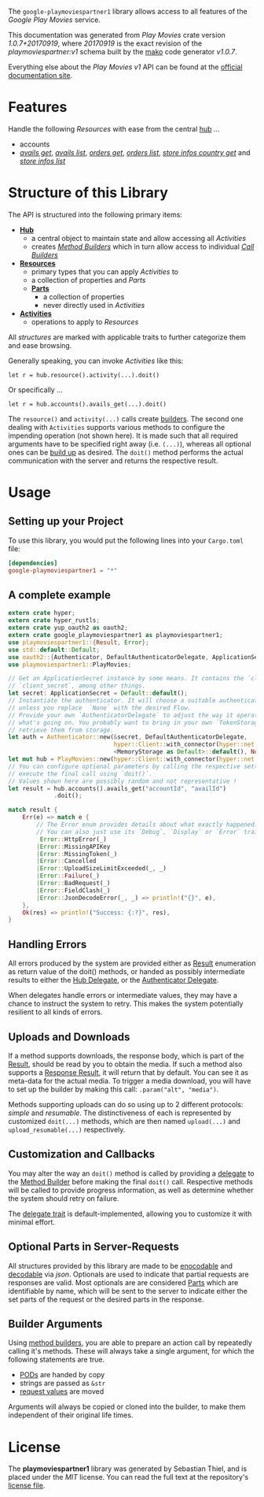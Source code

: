 <!---
DO NOT EDIT !
This file was generated automatically from 'src/mako/api/README.md.mako'
DO NOT EDIT !
-->
The `google-playmoviespartner1` library allows access to all features of the *Google Play Movies* service.

This documentation was generated from *Play Movies* crate version *1.0.7+20170919*, where *20170919* is the exact revision of the *playmoviespartner:v1* schema built by the [mako](http://www.makotemplates.org/) code generator *v1.0.7*.

Everything else about the *Play Movies* *v1* API can be found at the
[official documentation site](https://developers.google.com/playmoviespartner/).
# Features

Handle the following *Resources* with ease from the central [hub](https://docs.rs/google-playmoviespartner1/1.0.7+20170919/google_playmoviespartner1/struct.PlayMovies.html) ... 

* accounts
 * [*avails get*](https://docs.rs/google-playmoviespartner1/1.0.7+20170919/google_playmoviespartner1/struct.AccountAvailGetCall.html), [*avails list*](https://docs.rs/google-playmoviespartner1/1.0.7+20170919/google_playmoviespartner1/struct.AccountAvailListCall.html), [*orders get*](https://docs.rs/google-playmoviespartner1/1.0.7+20170919/google_playmoviespartner1/struct.AccountOrderGetCall.html), [*orders list*](https://docs.rs/google-playmoviespartner1/1.0.7+20170919/google_playmoviespartner1/struct.AccountOrderListCall.html), [*store infos country get*](https://docs.rs/google-playmoviespartner1/1.0.7+20170919/google_playmoviespartner1/struct.AccountStoreInfoCountryGetCall.html) and [*store infos list*](https://docs.rs/google-playmoviespartner1/1.0.7+20170919/google_playmoviespartner1/struct.AccountStoreInfoListCall.html)




# Structure of this Library

The API is structured into the following primary items:

* **[Hub](https://docs.rs/google-playmoviespartner1/1.0.7+20170919/google_playmoviespartner1/struct.PlayMovies.html)**
    * a central object to maintain state and allow accessing all *Activities*
    * creates [*Method Builders*](https://docs.rs/google-playmoviespartner1/1.0.7+20170919/google_playmoviespartner1/trait.MethodsBuilder.html) which in turn
      allow access to individual [*Call Builders*](https://docs.rs/google-playmoviespartner1/1.0.7+20170919/google_playmoviespartner1/trait.CallBuilder.html)
* **[Resources](https://docs.rs/google-playmoviespartner1/1.0.7+20170919/google_playmoviespartner1/trait.Resource.html)**
    * primary types that you can apply *Activities* to
    * a collection of properties and *Parts*
    * **[Parts](https://docs.rs/google-playmoviespartner1/1.0.7+20170919/google_playmoviespartner1/trait.Part.html)**
        * a collection of properties
        * never directly used in *Activities*
* **[Activities](https://docs.rs/google-playmoviespartner1/1.0.7+20170919/google_playmoviespartner1/trait.CallBuilder.html)**
    * operations to apply to *Resources*

All *structures* are marked with applicable traits to further categorize them and ease browsing.

Generally speaking, you can invoke *Activities* like this:

```Rust,ignore
let r = hub.resource().activity(...).doit()
```

Or specifically ...

```ignore
let r = hub.accounts().avails_get(...).doit()
```

The `resource()` and `activity(...)` calls create [builders][builder-pattern]. The second one dealing with `Activities` 
supports various methods to configure the impending operation (not shown here). It is made such that all required arguments have to be 
specified right away (i.e. `(...)`), whereas all optional ones can be [build up][builder-pattern] as desired.
The `doit()` method performs the actual communication with the server and returns the respective result.

# Usage

## Setting up your Project

To use this library, you would put the following lines into your `Cargo.toml` file:

```toml
[dependencies]
google-playmoviespartner1 = "*"
```

## A complete example

```Rust
extern crate hyper;
extern crate hyper_rustls;
extern crate yup_oauth2 as oauth2;
extern crate google_playmoviespartner1 as playmoviespartner1;
use playmoviespartner1::{Result, Error};
use std::default::Default;
use oauth2::{Authenticator, DefaultAuthenticatorDelegate, ApplicationSecret, MemoryStorage};
use playmoviespartner1::PlayMovies;

// Get an ApplicationSecret instance by some means. It contains the `client_id` and 
// `client_secret`, among other things.
let secret: ApplicationSecret = Default::default();
// Instantiate the authenticator. It will choose a suitable authentication flow for you, 
// unless you replace  `None` with the desired Flow.
// Provide your own `AuthenticatorDelegate` to adjust the way it operates and get feedback about 
// what's going on. You probably want to bring in your own `TokenStorage` to persist tokens and
// retrieve them from storage.
let auth = Authenticator::new(&secret, DefaultAuthenticatorDelegate,
                              hyper::Client::with_connector(hyper::net::HttpsConnector::new(hyper_rustls::TlsClient::new())),
                              <MemoryStorage as Default>::default(), None);
let mut hub = PlayMovies::new(hyper::Client::with_connector(hyper::net::HttpsConnector::new(hyper_rustls::TlsClient::new())), auth);
// You can configure optional parameters by calling the respective setters at will, and
// execute the final call using `doit()`.
// Values shown here are possibly random and not representative !
let result = hub.accounts().avails_get("accountId", "availId")
             .doit();

match result {
    Err(e) => match e {
        // The Error enum provides details about what exactly happened.
        // You can also just use its `Debug`, `Display` or `Error` traits
         Error::HttpError(_)
        |Error::MissingAPIKey
        |Error::MissingToken(_)
        |Error::Cancelled
        |Error::UploadSizeLimitExceeded(_, _)
        |Error::Failure(_)
        |Error::BadRequest(_)
        |Error::FieldClash(_)
        |Error::JsonDecodeError(_, _) => println!("{}", e),
    },
    Ok(res) => println!("Success: {:?}", res),
}

```
## Handling Errors

All errors produced by the system are provided either as [Result](https://docs.rs/google-playmoviespartner1/1.0.7+20170919/google_playmoviespartner1/enum.Result.html) enumeration as return value of 
the doit() methods, or handed as possibly intermediate results to either the 
[Hub Delegate](https://docs.rs/google-playmoviespartner1/1.0.7+20170919/google_playmoviespartner1/trait.Delegate.html), or the [Authenticator Delegate](https://docs.rs/yup-oauth2/*/yup_oauth2/trait.AuthenticatorDelegate.html).

When delegates handle errors or intermediate values, they may have a chance to instruct the system to retry. This 
makes the system potentially resilient to all kinds of errors.

## Uploads and Downloads
If a method supports downloads, the response body, which is part of the [Result](https://docs.rs/google-playmoviespartner1/1.0.7+20170919/google_playmoviespartner1/enum.Result.html), should be
read by you to obtain the media.
If such a method also supports a [Response Result](https://docs.rs/google-playmoviespartner1/1.0.7+20170919/google_playmoviespartner1/trait.ResponseResult.html), it will return that by default.
You can see it as meta-data for the actual media. To trigger a media download, you will have to set up the builder by making
this call: `.param("alt", "media")`.

Methods supporting uploads can do so using up to 2 different protocols: 
*simple* and *resumable*. The distinctiveness of each is represented by customized 
`doit(...)` methods, which are then named `upload(...)` and `upload_resumable(...)` respectively.

## Customization and Callbacks

You may alter the way an `doit()` method is called by providing a [delegate](https://docs.rs/google-playmoviespartner1/1.0.7+20170919/google_playmoviespartner1/trait.Delegate.html) to the 
[Method Builder](https://docs.rs/google-playmoviespartner1/1.0.7+20170919/google_playmoviespartner1/trait.CallBuilder.html) before making the final `doit()` call. 
Respective methods will be called to provide progress information, as well as determine whether the system should 
retry on failure.

The [delegate trait](https://docs.rs/google-playmoviespartner1/1.0.7+20170919/google_playmoviespartner1/trait.Delegate.html) is default-implemented, allowing you to customize it with minimal effort.

## Optional Parts in Server-Requests

All structures provided by this library are made to be [enocodable](https://docs.rs/google-playmoviespartner1/1.0.7+20170919/google_playmoviespartner1/trait.RequestValue.html) and 
[decodable](https://docs.rs/google-playmoviespartner1/1.0.7+20170919/google_playmoviespartner1/trait.ResponseResult.html) via *json*. Optionals are used to indicate that partial requests are responses 
are valid.
Most optionals are are considered [Parts](https://docs.rs/google-playmoviespartner1/1.0.7+20170919/google_playmoviespartner1/trait.Part.html) which are identifiable by name, which will be sent to 
the server to indicate either the set parts of the request or the desired parts in the response.

## Builder Arguments

Using [method builders](https://docs.rs/google-playmoviespartner1/1.0.7+20170919/google_playmoviespartner1/trait.CallBuilder.html), you are able to prepare an action call by repeatedly calling it's methods.
These will always take a single argument, for which the following statements are true.

* [PODs][wiki-pod] are handed by copy
* strings are passed as `&str`
* [request values](https://docs.rs/google-playmoviespartner1/1.0.7+20170919/google_playmoviespartner1/trait.RequestValue.html) are moved

Arguments will always be copied or cloned into the builder, to make them independent of their original life times.

[wiki-pod]: http://en.wikipedia.org/wiki/Plain_old_data_structure
[builder-pattern]: http://en.wikipedia.org/wiki/Builder_pattern
[google-go-api]: https://github.com/google/google-api-go-client

# License
The **playmoviespartner1** library was generated by Sebastian Thiel, and is placed 
under the *MIT* license.
You can read the full text at the repository's [license file][repo-license].

[repo-license]: https://github.com/Byron/google-apis-rsblob/master/LICENSE.md
